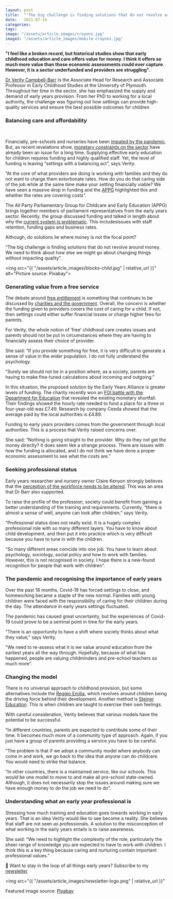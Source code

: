 ```yaml
---
layout: post
title:  "'The big challenge is finding solutions that do not revolve around money' — Dr Verity Campbell Barr on assessing the challenges of improving early education"
date:   2021-07-16
categories:
tags:
image: "/assets/article_images/crayons.jpg"
image2: "/assets/article_images/mobile-crayons.jpg"
---
```


<html>
  <p><b>"I feel like a broken record, but historical studies show that early childhood education and care offers value for money. I think it offers so much more value than those economic assessments could ever capture. However, it is a sector underfunded and providers are struggling".</p></b>
  
  <p><a href="https://www.plymouth.ac.uk/staff/verity-campbell-barr">Dr Verity Campbell-Barr</a> is the Associate Head for Research and Associate Professor in Early Childhood Studies at the University of Plymouth. Throughout her time in the sector, she has emphasized the supply and demand of early years provision. From her PhD to working for a local authority, the challenge was figuring out how settings can provide high-quality services and ensure the best possible outcomes for children</p>
  
  <h3> Balancing care and affordability </h3>
  <br>
  <p>Financially, pre-schools and nurseries have been <a href="https://www.bbc.co.uk/news/uk-wales-55665962">impated by the pandemic</a>. But, as recent revelations show, <a href="https://www.theguardian.com/education/2021/jun/15/ministers-knowingly-underfunding-childcare-sector-england">monetary constraints on the sector</a> have already been an issue for a long time. Supplying effective early education for children requires funding and highly qualified staff. Yet, the level of funding is leaving “settings with a balancing act”, says Verity.</p>
  
  <p>“At the core of what providers are doing is working with families and they do not want to charge them extortionate rates. How do you do that caring side of the job while at the same time make your setting financially viable? We have seen a massive drop in funding and the <a href="https://connectpa.co.uk/party-parliamentary-group-childcare-early-education/">APPG</a> highlighted this and whether the rates are covering costs". </p>
  
  <p>The All Party Parliamentary Group for Childcare and Early Education (APPG) brings together members of parliament representatives from the early years sector. Recently, the group discussed funding and talked in length about why the <a href="https://connectpa.co.uk/wp-content/uploads/2019/07/Steps-to-sustainability-report.pdf">current system is problematic</a>. This includesissues with staff retention, funding gaps and business rates.</p>
  
  <p>Although, do solutions lie where money is not the focal point?</p>
  
  <p>“The big challenge is finding solutions that do not revolve around money. We need to think about how else we might go about changing things without impacting quality”. </p>
  
  <img src="{{ "/assets/article_images/blocks-child.jpg" | relative_url }}" alt="Picture source: Pixabay">
  
  <h3> Generating value from a free service </h3>
  
  <p>The debate around <a href="https://gwilloughby99.github.io/early-years-project/2021/06/23/what-is-free-entitlement.html">free entitlement</a> is something that continues to be discussed by <a href="https://www.eyalliance.org.uk/news/2021/06/new-data-shows-ministers-knew-early-years-was-underfunded">charities and the government</a>. Overall, the concern is whether the funding given to providers covers the cost of caring for a child. If not, then settings could either suffer financial losses or charge higher fees for parents.</p>
  
  <p>For Verity, the whole notion of ‘free’ childhood care creates issues and parents should not be put in circumstances where they are having to financially assess their choice of provider.</p>
 
<p>She said: “If you provide something for free, it is very difficult to generate a sense of value in the wider population. I do not fully understand the psychology.</p>

<p>“Surely we should not be in a position where, as a society, parents are having to make fine-tuned calculations about incoming and outgoing.”</p>

<p>In this situation, the proposed solution by the Early Years Alliance is greater levels of funding. The charity recently won an <a href="https://www.eyalliance.org.uk/freedom-information-investigation-findings">FOI battle with the Department for Education</a> that revealed the existing monetary shortfall. Their findings showed the hourly rate needed to fund a place for a three or four-year-old was £7.49. Research by company Ceeda showed that the average paid by the local authorities is £4.89. </p>

<p>Funding to early years providers comes from the government through local authorities. This is a process that Verity raised concerns over.</p>

<p>She said: “Nothing is going straight to the provider. Why do they not get the money directly? It does seem like a strange process. There are issues with how the funding is allocated, and I do not think we have done a proper economic assessment to see what the costs are.” </p>

<h3> Seeking professional status </h3>

<p>Early years researcher and nursery owner Claire Kenyon strongly believes that the <a href="https://gwilloughby99.github.io/early-years-project/2021/07/08/We-need-to-be-attracting-highly-intelligent-people-A-focus-and-solution-to-changing-the-perception-of-early-years-staff.html">perception of the workforce needs to be altered</a>. This was an area that Dr Barr also supported.</p>

<p>To raise the profile of the profession, society could benefit from gaining a better understanding of the training and requirements. Currently, “there is almost a sense of well, anyone can look after children,” says Verity.</p>

<p>“Professional status does not really exist. It is a hugely complex professional role with so many different layers. You have to know about child development, and then put it into practice which is very difficult because you have to tune in with the children.</p>

<p>“So many different areas coincide into one job. You have to learn about psychology, sociology, social policy and how to work with families. However, this is not recognised in society. I hope there is a new-found recognition for people that work with children”.</p>

<h3> The pandemic and recognising the importance of early years </h3>

<p>Over the past 18 months, Covid-19 has forced settings to close, and homeworking became a staple of the new normal. Families with young children were faced with the responsibility of caring for their children during the day. The attendance in early years settings fluctuated.</p>

<div class="flourish-embed flourish-chart" data-src="visualisation/6735014"><script src="https://public.flourish.studio/resources/embed.js"></script></div>

<p>The pandemic has caused great uncertainty, but the experiences of Covid-19 could prove to be a seminal point in time for the early years. </p>

<p>"There is an opportunity to have a shift where society thinks about what they value," says Verity.</p>

<p>"We need to re-assess what it is we value around education from the earliest years all the way through. Hopefully, because of what has happened, people are valuing childminders and pre-school teachers so much more”.<p>
  
<h3> Changing the model </h3>

<p> There is no universal approach to childhood provision, but some alternatives include the <a href="https://www.daynurseries.co.uk/advice/the-reggio-emilia-approach-to-early-years-education">Reggio Emilia</a>, which revolves around children being the driving force behind their development. Another method is <a href="https://www.daynurseries.co.uk/advice/what-are-steiner-nurseries">Steiner Education</a>. This is when children are taught to exercise their own feelings. </p>

<p>With careful consideration, Verity believes that various models have the potential to be successful.</p>

<p>“In different countries, parents are expected to contribute some of their time. It becomes much more of a community type of approach. Again, if you just have a group of parents providing a service you have to be careful.</p>

<p>“The problem is that if we adopt a community model where anybody can come in and work, we go back to the idea that anyone can do childcare. You would need to strike that balance.</p>

<p>“In other countries, there is a maintained service, like our schools. This would be one model to move to and make all pre-school state-owned. Although, it does not necessarily stop the issues around making sure we have enough money to do the job we need to do”.</p>

<h3> Understanding what an early year professional is </h3>

<p>Stressing how much training and education goes towards working in early years. That is an idea Verity would like to see become a reality. She believes that staff are not seen as professionals.  A solution to the misconception of what working in the early years entails is to raise awareness.</p>

<p>She said: “We need to highlight the complexity of the role, particularly the sheer range of knowledge you are expected to have to work with children. I think this is a key thing because caring and nurturing contain important professional values.” </p>

<p>📧 Want to stay in the loop of all things early years? Subscribe to my <a href="http://eepurl.com/ho9yUv">newsletter</a></p>

<img src="{{ "/assets/article_images/newsletter-logo.png" | relative_url }}"
                                                                                                                                            
<p> Featured image source: <a href="https://pixabay.com/photos/crayons-coloring-book-coloring-hand-1445053/">Pixabay</a></p>


 



 
 

